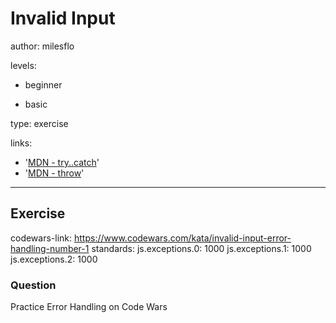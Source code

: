 # Invalid Input
author: milesflo

levels:

  - beginner

  - basic

type: exercise

links:

  - '[MDN - try..catch](https://developer.mozilla.org/en-US/docs/Web/JavaScript/Reference/Statements/try...catch)'
  - '[MDN - throw](https://developer.mozilla.org/en-US/docs/Web/JavaScript/Reference/Statements/throw)'

---
## Exercise
codewars-link: https://www.codewars.com/kata/invalid-input-error-handling-number-1
standards:
    js.exceptions.0: 1000
    js.exceptions.1: 1000
    js.exceptions.2: 1000
### Question
Practice Error Handling on Code Wars
